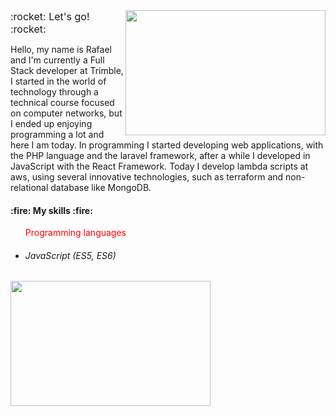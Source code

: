 <div>
<img src="https://steemitimages.com/0x0/https://media.giphy.com/media/l41m4fSSzstAJ4sBG/giphy.gif" width="320" height="200" align="right"/>
<font size="3"> :rocket: Let's go! :rocket: </font> 
<p align="left">Hello, my name is Rafael and I'm currently a Full Stack developer at Trimble, 
I started in the world of technology through a technical course focused on computer networks, but I ended up enjoying programming a lot and here I am today. In programming I started developing web applications, with the PHP language and the laravel framework, after a while I developed in JavaScript with the React Framework. Today I develop lambda scripts at aws, using several innovative technologies, such as terraform and non-relational database like MongoDB.</p>
</div>

<h4> :fire: My skills :fire: </h4>
<ul list-style-type="none">
<p style="color:red;">Programming languages</p>
<li>
  <h6>JavaScript (ES5, ES6)</h6> 
</li>
</ul>
<img src="https://66.media.tumblr.com/2aaa1b7f7117e82c118488ce2e8685b5/0af6b7ea702e7603-dd/s500x750/009e492f638173042dcde8d05b0772f798050148.gif" width="320" height="200"/>
